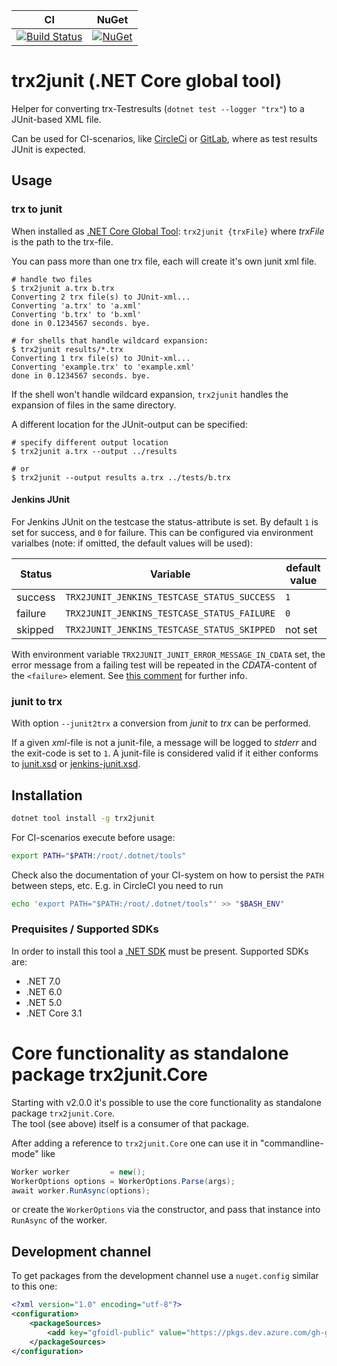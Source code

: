 | CI | NuGet |
| -- | -- |
| [![Build Status](https://dev.azure.com/gh-gfoidl/github-Projects/_apis/build/status/.NET/trx2junit?branchName=master)](https://dev.azure.com/gh-gfoidl/github-Projects/_build/latest?definitionId=35&branchName=master) | [![NuGet](https://img.shields.io/nuget/v/trx2junit.svg?style=flat-square)](https://www.nuget.org/packages/trx2junit/) |

# trx2junit (.NET Core global tool)

Helper for converting trx-Testresults (`dotnet test --logger "trx"`) to a JUnit-based XML file.

Can be used for CI-scenarios, like [CircleCi](https://circleci.com/) or [GitLab](https://docs.gitlab.com/ee/ci/junit_test_reports.html), where as test results JUnit is expected.

## Usage

### trx to junit

When installed as [.NET Core Global Tool](https://natemcmaster.com/blog/2018/05/12/dotnet-global-tools/):
`trx2junit {trxFile}` where _trxFile_ is the path to the trx-file.

You can pass more than one trx file, each will create it's own junit xml file.

```console
# handle two files
$ trx2junit a.trx b.trx
Converting 2 trx file(s) to JUnit-xml...
Converting 'a.trx' to 'a.xml'
Converting 'b.trx' to 'b.xml'
done in 0.1234567 seconds. bye.

# for shells that handle wildcard expansion:
$ trx2junit results/*.trx
Converting 1 trx file(s) to JUnit-xml...
Converting 'example.trx' to 'example.xml'
done in 0.1234567 seconds. bye.
```
If the shell won't handle wildcard expansion, `trx2junit` handles the expansion of files in the same directory.

A different location for the JUnit-output can be specified:

```console
# specify different output location
$ trx2junit a.trx --output ../results

# or
$ trx2junit --output results a.trx ../tests/b.trx
```

#### Jenkins JUnit

For Jenkins JUnit on the testcase the status-attribute is set. By default `1` is set for success, and `0` for failure.
This can be configured via environment varialbes (note: if omitted, the default values will be used):

| Status  | Variable                                    | default value |
|---------|---------------------------------------------|---------------|
| success | `TRX2JUNIT_JENKINS_TESTCASE_STATUS_SUCCESS` | `1`           |
| failure | `TRX2JUNIT_JENKINS_TESTCASE_STATUS_FAILURE` | `0`           |
| skipped | `TRX2JUNIT_JENKINS_TESTCASE_STATUS_SKIPPED` | not set       |

With environment variable `TRX2JUNIT_JUNIT_ERROR_MESSAGE_IN_CDATA` set, the error message from a failing test will be repeated in the _CDATA_-content of the `<failure>` element.
See [this comment](https://github.com/gfoidl/trx2junit/issues/104#issuecomment-1178852241) for further info.

### junit to trx

With option `--junit2trx` a conversion from _junit_ to _trx_ can be performed.

If a given _xml_-file is not a junit-file, a message will be logged to _stderr_ and the exit-code is set to `1`.
A junit-file is considered valid if it either conforms to [junit.xsd](./schemas/junit.xsd) or [jenkins-junit.xsd](./schemas/jenkins-junit.xsd).

## Installation

```sh
dotnet tool install -g trx2junit
```

For CI-scenarios execute before usage:
```sh
export PATH="$PATH:/root/.dotnet/tools"
```
Check also the documentation of your CI-system on how to persist the `PATH` between steps, etc.
E.g. in CircleCI you need to run
```sh
echo 'export PATH="$PATH:/root/.dotnet/tools"' >> "$BASH_ENV"
```

### Prequisites / Supported SDKs

In order to install this tool a [.NET SDK](https://dotnet.microsoft.com/download/dotnet) must be present. Supported SDKs are:
* .NET 7.0
* .NET 6.0
* .NET 5.0
* .NET Core 3.1

# Core functionality as standalone package trx2junit.Core

Starting with v2.0.0 it's possible to use the core functionality as standalone package `trx2junit.Core`.  
The tool (see above) itself is a consumer of that package.

After adding a reference to `trx2junit.Core` one can use it in "commandline-mode" like
```c#
Worker worker         = new();
WorkerOptions options = WorkerOptions.Parse(args);
await worker.RunAsync(options);
```
or create the `WorkerOptions` via the constructor, and pass that instance into `RunAsync` of the worker.

## Development channel

To get packages from the development channel use a `nuget.config` similar to this one:
```xml
<?xml version="1.0" encoding="utf-8"?>
<configuration>
    <packageSources>
        <add key="gfoidl-public" value="https://pkgs.dev.azure.com/gh-gfoidl/github-Projects/_packaging/gfoidl-public/nuget/v3/index.json" />
    </packageSources>
</configuration>
```

